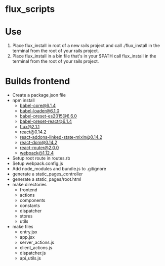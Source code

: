 # flux_scripts

# Use

  1. Place flux_install in root of a new rails project and
     call ./flux_install in the terminal from the root of your rails project.
  2. Place flux_install in a bin file that's in your $PATH
     call flux_install in the terminal from the root of your rails project.

# Builds frontend

  - Create a package.json file
  - npm install
    - babel-core@6.1.4
    - babel-loader@6.1.0
    - babel-preset-es2015@6.6.0
    - babel-preset-react@6.1.4
    - flux@2.1.1
    - react@0.14.2
    - react-addons-linked-state-mixin@0.14.2
    - react-dom@0.14.2
    - react-router@2.0.0
    - webpack@1.12.4
  - Setup root route in routes.rb
  - Setup webpack.config.js
  - Add node_modules and bundle.js to .gitignore
  - generate a static_pages_controller
  - generate a static_pages/root.html
  - make directories
    - frontend
    - actions
    - components
    - constants
    - dispatcher
    - stores
    - utils
  - make files
    - entry.jsx
    - app.jsx
    - server_actions.js
    - client_actions.js
    - dispatcher.js
    - api_utils.js
